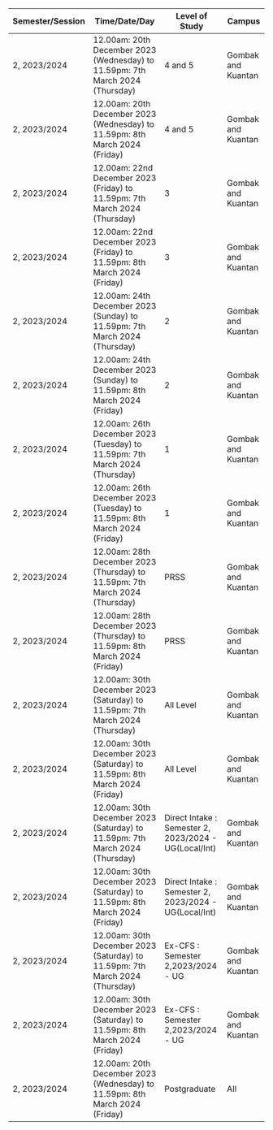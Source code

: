 | Semester/Session | Time/Date/Day | Level of Study | Campus |
| ---------------- | -------------- | -------------- | ------ |
| 2, 2023/2024 | 12.00am: 20th December 2023 (Wednesday) to 11.59pm: 7th March 2024 (Thursday) | 4 and 5 | Gombak and Kuantan |
| 2, 2023/2024 | 12.00am: 20th December 2023 (Wednesday) to 11.59pm: 8th March 2024 (Friday) | 4 and 5 | Gombak and Kuantan |
| 2, 2023/2024 | 12.00am: 22nd December 2023 (Friday) to 11.59pm: 7th March 2024 (Thursday) | 3 | Gombak and Kuantan |
| 2, 2023/2024 | 12.00am: 22nd December 2023 (Friday) to 11.59pm: 8th March 2024 (Friday) | 3 | Gombak and Kuantan |
| 2, 2023/2024 | 12.00am: 24th December 2023 (Sunday) to 11.59pm: 7th March 2024 (Thursday) | 2 | Gombak and Kuantan |
| 2, 2023/2024 | 12.00am: 24th December 2023 (Sunday) to 11.59pm: 8th March 2024 (Friday) | 2 | Gombak and Kuantan |
| 2, 2023/2024 | 12.00am: 26th December 2023 (Tuesday) to 11.59pm: 7th March 2024 (Thursday) | 1 | Gombak and Kuantan |
| 2, 2023/2024 | 12.00am: 26th December 2023 (Tuesday) to 11.59pm: 8th March 2024 (Friday) | 1 | Gombak and Kuantan |
| 2, 2023/2024 | 12.00am: 28th December 2023 (Thursday) to 11.59pm: 7th March 2024 (Thursday) | PRSS | Gombak and Kuantan |
| 2, 2023/2024 | 12.00am: 28th December 2023 (Thursday) to 11.59pm: 8th March 2024 (Friday) | PRSS | Gombak and Kuantan |
| 2, 2023/2024 | 12.00am: 30th December 2023 (Saturday) to 11.59pm: 7th March 2024 (Thursday) | All Level | Gombak and Kuantan |
| 2, 2023/2024 | 12.00am: 30th December 2023 (Saturday) to 11.59pm: 8th March 2024 (Friday) | All Level | Gombak and Kuantan |
| 2, 2023/2024 | 12.00am: 30th December 2023 (Saturday) to 11.59pm: 7th March 2024 (Thursday) | Direct Intake : Semester 2, 2023/2024 - UG(Local/Int) | Gombak and Kuantan |
| 2, 2023/2024 | 12.00am: 30th December 2023 (Saturday) to 11.59pm: 8th March 2024 (Friday) | Direct Intake : Semester 2, 2023/2024 - UG(Local/Int) | Gombak and Kuantan |
| 2, 2023/2024 | 12.00am: 30th December 2023 (Saturday) to 11.59pm: 7th March 2024 (Thursday) | Ex-CFS : Semester 2,2023/2024 - UG | Gombak and Kuantan |
| 2, 2023/2024 | 12.00am: 30th December 2023 (Saturday) to 11.59pm: 8th March 2024 (Friday) | Ex-CFS : Semester 2,2023/2024 - UG | Gombak and Kuantan |
| 2, 2023/2024 | 12.00am: 20th December 2023 (Wednesday) to 11.59pm: 8th March 2024 (Friday) | Postgraduate | All |

